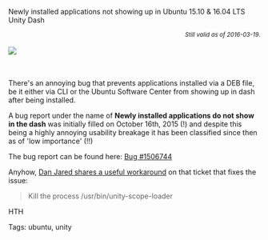 Newly installed applications not showing up in Ubuntu 15.10 & 16.04 LTS Unity Dash 
<p style="text-align: right; margin: auto;" ><small><em>Still valid as of 2016-03-19</em>.</small></p>

<br>
<a href="http://www.ubuntu.com/download">
<img src="https://raw.githubusercontent.com/i90rr/i90rr.github.io/master/resources/img/logo-ubuntu_-black_orange-hex.png" style="text-align: center; margin: auto;">
</a>

<br><br>
There's an annoying bug that prevents applications installed via a DEB file, be it either via CLI or the Ubuntu Software Center from showing up in dash after being installed.

A bug report under the name of **Newly installed applications do not show in the dash** was initially filled on October 16th, 2015 (!) and despite this being a highly annoying usability breakage it has been classified since then as of 'low importance' (!!)

The bug report can be found here: [Bug #1506744](https://bugs.launchpad.net/ubuntu/+source/unity/+bug/1506744)

Anyhow, [Dan Jared shares a useful workaround](https://bugs.launchpad.net/ubuntu/+source/unity/+bug/1506744/comments/12) on that ticket that fixes the issue:
<blockquote>Kill the process /usr/bin/unity-scope-loader</blockquote>

HTH
<br>

Tags: ubuntu, unity